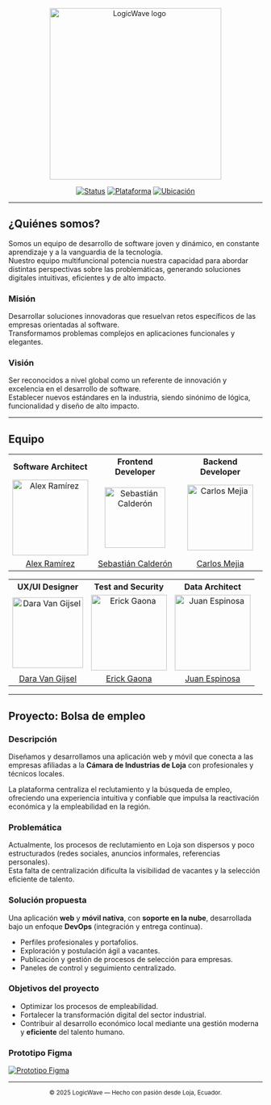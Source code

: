<p align="center">
  <img src="https://github.com/user-attachments/assets/771313e7-ceb4-4e95-94ca-73049c53a3fc" alt="LogicWave logo" width="340">
</p>

<p align="center">
  <a href="#"><img alt="Status" src="https://img.shields.io/badge/status-prototipo-blue"></a>
  <a href="#"><img alt="Plataforma" src="https://img.shields.io/badge/plataforma-Web%20%7C%20Móvil-lightgrey"></a>
  <a href="#"><img alt="Ubicación" src="https://img.shields.io/badge/Loja-Ecuador-success"></a>
</p>

---

## ¿Quiénes somos?
Somos un equipo de desarrollo de software joven y dinámico, en constante aprendizaje y a la vanguardia de la tecnología.  
Nuestro equipo multifuncional potencia nuestra capacidad para abordar distintas perspectivas sobre las problemáticas, generando soluciones digitales intuitivas, eficientes y de alto impacto.

### **Misión**
Desarrollar soluciones innovadoras que resuelvan retos específicos de las empresas orientadas al software.  
Transformamos problemas complejos en aplicaciones funcionales y elegantes.

### **Visión**
Ser reconocidos a nivel global como un referente de innovación y excelencia en el desarrollo de software.  
Establecer nuevos estándares en la industria, siendo sinónimo de lógica, funcionalidad y diseño de alto impacto.

---

## Equipo

<table align="center">
  <tr>
    <th align="center">Software Architect</th>
    <th align="center">Frontend Developer</th>
    <th align="center">Backend Developer</th>
  </tr>
  <tr>
    <td align="center"><img src="https://github.com/user-attachments/assets/b3371101-ce8b-4489-b87b-2d16157cd30a" width="150" alt="Alex Ramírez"></td>
    <td align="center"><img src="https://github.com/user-attachments/assets/bf1f82ed-4b7e-4ea3-ab2d-fb2b95a2a8e8" width="120" alt="Sebastián Calderón"></td>
    <td align="center"><img src="https://github.com/user-attachments/assets/9b9625ad-382d-499c-98de-5e0caf2f0b03" width="130" alt="Carlos Mejia"></td>
  </tr>
  <tr>
    <td align="center"><a href="https://github.com/ALISrj">Alex Ramírez</a></td>
    <td align="center"><a href="https://github.com/cbhas">Sebastián Calderón</a></td>
    <td align="center"><a href="https://github.com/cdm18">Carlos Mejia</a></td>
  </tr>
</table>

<table align="center">
  <tr>
    <th align="center">UX/UI Designer</th>
    <th align="center">Test and Security</th>
    <th align="center">Data Architect</th>
  </tr>
  <tr>
    <td align="center"><img src="https://github.com/user-attachments/assets/0c15fd69-3fa7-4b35-b4c2-3cb212e6ad4b" width="140" alt="Dara Van Gijsel"></td>
    <td align="center"><img src="https://github.com/user-attachments/assets/a6978ca3-3a7a-4e30-9359-540a532395b4" width="150" alt="Erick Gaona"></td>
    <td align="center"><img src="https://github.com/user-attachments/assets/c5ddc7d0-6334-4463-9ba9-7479d652c573" width="150" alt="Juan Espinosa"></td>
  </tr>
  <tr>
    <td align="center"><a href="https://github.com/daravan1">Dara Van Gijsel</a></td>
    <td align="center"><a href="https://github.com/ErickGaona">Erick Gaona</a></td>
    <td align="center"><a href="https://github.com/juan975">Juan Espinosa</a></td>
  </tr>
</table>

---

## Proyecto: Bolsa de empleo

### Descripción
Diseñamos y desarrollamos una aplicación web y móvil que conecta a las empresas afiliadas a la **Cámara de Industrias de Loja** con profesionales y técnicos locales.

La plataforma centraliza el reclutamiento y la búsqueda de empleo, ofreciendo una experiencia intuitiva y confiable que impulsa la reactivación económica y la empleabilidad en la región.

### Problemática
Actualmente, los procesos de reclutamiento en Loja son dispersos y poco estructurados (redes sociales, anuncios informales, referencias personales).  
Esta falta de centralización dificulta la visibilidad de vacantes y la selección eficiente de talento.

### Solución propuesta
Una aplicación **web** y **móvil nativa**, con **soporte en la nube**, desarrollada bajo un enfoque **DevOps** (integración y entrega continua).  
- Perfiles profesionales y portafolios.  
- Exploración y postulación ágil a vacantes.  
- Publicación y gestión de procesos de selección para empresas.  
- Paneles de control y seguimiento centralizado.

### Objetivos del proyecto
- Optimizar los procesos de empleabilidad.  
- Fortalecer la transformación digital del sector industrial.  
- Contribuir al desarrollo económico local mediante una gestión moderna y **eficiente** del talento humano.

### Prototipo Figma
<p>
  <!-- Reemplaza el # por el enlace real a tu prototipo -->
  <a href="#" target="_blank"><img src="https://img.shields.io/badge/Figma-Ver%20prototipo-ff7262?logo=figma&logoColor=white" alt="Prototipo Figma"></a>
</p>

---

<p align="center">
  <sub>© 2025 LogicWave — Hecho con pasión desde Loja, Ecuador.</sub>
</p>
